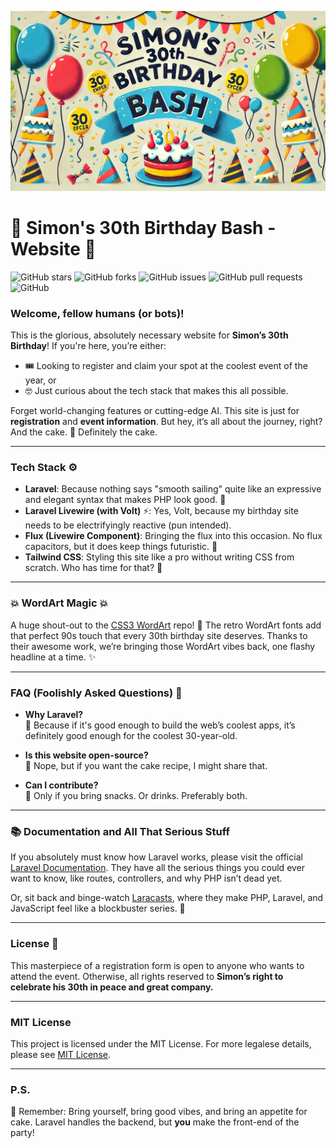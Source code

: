 ![Simon's 30th Birthday Bash](./banner.jpeg)

# 🎉 Simon's 30th Birthday Bash - Website 🎉

![GitHub stars](https://img.shields.io/github/stars/smnmsr/de-simon-wird-driisgi?style=social)
![GitHub forks](https://img.shields.io/github/forks/smnmsr/de-simon-wird-driisgi?style=social)
![GitHub issues](https://img.shields.io/github/issues/smnmsr/de-simon-wird-driisgi)
![GitHub pull requests](https://img.shields.io/github/issues-pr/smnmsr/de-simon-wird-driisgi)
![GitHub](https://img.shields.io/github/license/smnmsr/de-simon-wird-driisgi)

### Welcome, fellow humans (or bots)!

This is the glorious, absolutely necessary website for **Simon’s 30th Birthday**! If you're here, you’re either:

- 🎟️ Looking to register and claim your spot at the coolest event of the year, or
- 🤓 Just curious about the tech stack that makes this all possible.

Forget world-changing features or cutting-edge AI. This site is just for **registration** and **event information**. But
hey, it’s all about the journey, right? And the cake. 🍰 Definitely the cake.

---

### Tech Stack ⚙️

- **Laravel**: Because nothing says "smooth sailing" quite like an expressive and elegant syntax that makes PHP look
  good. 🌊
- **Laravel Livewire (with Volt)** ⚡: Yes, Volt, because my birthday site needs to be electrifyingly reactive (pun
  intended).
- **Flux (Livewire Component)**: Bringing the flux into this occasion. No flux capacitors, but it does keep things
  futuristic. 🚀
- **Tailwind CSS**: Styling this site like a pro without writing CSS from scratch. Who has time for that? 💅

---

### 💥 WordArt Magic 💥

A huge shout-out to the [CSS3 WordArt](https://github.com/arizzitano/css3wordart) repo! 🎨 The retro WordArt fonts add
that perfect 90s touch that every 30th birthday site deserves. Thanks to their awesome work, we’re bringing those
WordArt vibes back, one flashy headline at a time. ✨

---

### FAQ (Foolishly Asked Questions) 🤔

- **Why Laravel?** \
  🍂 Because if it's good enough to build the web’s coolest apps, it’s definitely good enough for the coolest
  30-year-old.

- **Is this website open-source?** \
  🍰 Nope, but if you want the cake recipe, I might share that.

- **Can I contribute?** \
  🍻 Only if you bring snacks. Or drinks. Preferably both.

---

### 📚 Documentation and All That Serious Stuff

If you absolutely must know how Laravel works, please visit the
official [Laravel Documentation](https://laravel.com/docs). They have all the serious things you could ever want to
know, like routes, controllers, and why PHP isn’t dead yet.

Or, sit back and binge-watch [Laracasts](https://laracasts.com), where they make PHP, Laravel, and JavaScript feel like
a blockbuster series. 🍿

---

### License 📝

This masterpiece of a registration form is open to anyone who wants to attend the event. Otherwise, all rights reserved
to **Simon’s right to celebrate his 30th in peace and great company.**

---

### MIT License

This project is licensed under the MIT License. For more legalese details, please
see [MIT License](https://opensource.org/licenses/MIT).

---

### P.S.

🎂 Remember: Bring yourself, bring good vibes, and bring an appetite for cake. Laravel handles the backend, but **you**
make the front-end of the party!
